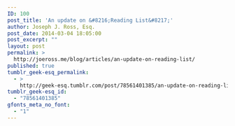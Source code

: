 ```yaml
---
ID: 100
post_title: 'An update on &#8216;Reading List&#8217;'
author: Joseph J. Ross, Esq.
post_date: 2014-03-04 18:05:00
post_excerpt: ""
layout: post
permalink: >
  http://joeross.me/blog/articles/an-update-on-reading-list/
published: true
tumblr_geek-esq_permalink:
  - >
    http://geek-esq.tumblr.com/post/78561401385/an-update-on-reading-list
tumblr_geek-esq_id:
  - "78561401385"
gfonts_meta_no_font:
  - "1"
---
```

